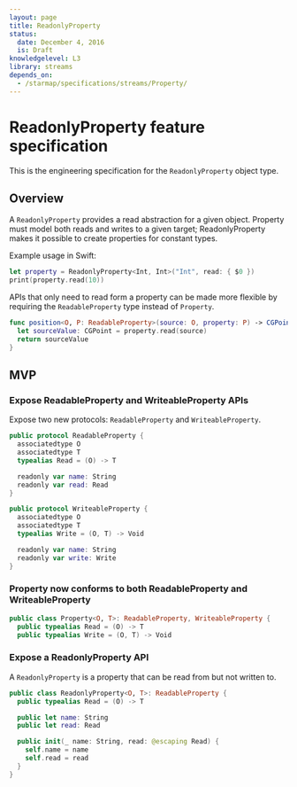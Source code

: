 ```yaml
---
layout: page
title: ReadonlyProperty
status:
  date: December 4, 2016
  is: Draft
knowledgelevel: L3
library: streams
depends_on:
  - /starmap/specifications/streams/Property/
---
```


# ReadonlyProperty feature specification

This is the engineering specification for the `ReadonlyProperty` object type.

## Overview

A `ReadonlyProperty` provides a read abstraction for a given object. Property must model both reads
and writes to a given target; ReadonlyProperty makes it possible to create properties for constant
types.

Example usage in Swift:

```swift
let property = ReadonlyProperty<Int, Int>("Int", read: { $0 })
print(property.read(10))
```

APIs that only need to read form a property can be made more flexible by requiring the
`ReadableProperty` type instead of `Property`.

```swift
func position<O, P: ReadableProperty>(source: O, property: P) -> CGPoint where O == P.O, P.T == CGPoint {
  let sourceValue: CGPoint = property.read(source)
  return sourceValue
}
```

## MVP

### Expose ReadableProperty and WriteableProperty APIs

Expose two new protocols: `ReadableProperty` and `WriteableProperty`.

```swift
public protocol ReadableProperty {
  associatedtype O
  associatedtype T
  typealias Read = (O) -> T

  readonly var name: String
  readonly var read: Read
}

public protocol WriteableProperty {
  associatedtype O
  associatedtype T
  typealias Write = (O, T) -> Void

  readonly var name: String
  readonly var write: Write
}
```

### Property now conforms to both ReadableProperty and WriteableProperty

```swift
public class Property<O, T>: ReadableProperty, WriteableProperty {
  public typealias Read = (O) -> T
  public typealias Write = (O, T) -> Void
```

### Expose a ReadonlyProperty API

A `ReadonlyProperty` is a property that can be read from but not written to.

```swift
public class ReadonlyProperty<O, T>: ReadableProperty {
  public typealias Read = (O) -> T

  public let name: String
  public let read: Read

  public init(_ name: String, read: @escaping Read) {
    self.name = name
    self.read = read
  }
}
```
